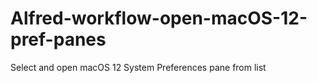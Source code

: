# Alfred-workflow-open-macOS-12-pref-panes
Select and open macOS 12 System Preferences pane from list
